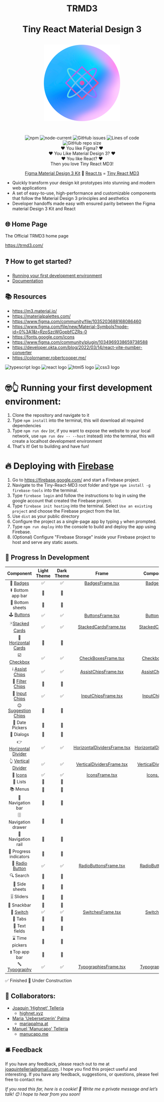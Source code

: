 <h1 align="center">
  TRMD3 </br></br>
Tiny React Material Design 3
<div align="center""> 
<br/>
<img src="/src/assets/tiny-react-md3-logo.png" width="250px"/>  
</div>
<h1>

##

<div align="center""> 
<img alt="npm" src="https://img.shields.io/npm/v/vite?style=for-the-badge">
<img alt="node-current" src="https://img.shields.io/node/v/vite?style=for-the-badge">
<img alt="GitHub issues" src="https://img.shields.io/github/issues/highnet/Tiny-React-MD3?style=for-the-badge">
<img alt="Lines of code" src="https://img.shields.io/tokei/lines/github/highnet/Tiny-React-MD3?style=for-the-badge">
<img alt="GitHub repo size" src="https://img.shields.io/github/repo-size/highnet/Tiny-React-MD3?style=for-the-badge">
</div>

<div align="center">
❤️ You like Figma? ❤️ </br>
❤️ You Like Material Design 3? ❤️</br>
❤️ You like React? ❤️ </br>
 Then you love Tiny React MD3!  </br>

[Figma Material Design 3 Kit](https://www.figma.com/community/file/1035203688168086460) 🤝 [React.ts](https://developer.okta.com/blog/2022/03/14/react-vite-number-converter) = [Tiny React MD3](https://github.com/highnet/Tiny-React-MD3/) </br>

</div>

- Quickly transform your design kit prototypes into stunning and modern web applications
- A set of easy-to-use, high-performance and customizable components that follow the Material Design 3 principles and aesthetics
- Developer handoffs made easy with ensured parity between the Figma material Design 3 Kit and React

## 🌐 Home Page

The Official TRMD3 home page

https://trmd3.com/

## ❓ How to get started?

- [Running your first development environment](https://github.com/highnet/Tiny-React-MD3/tree/master#-running-your-first-development-environment)
- [Documentation](https://github.com/highnet/Tiny-React-MD3/blob/master/src/readme.md)

## 📚 Resources

- https://m3.material.io/
- https://materialpalettes.com/
- https://www.figma.com/community/file/1035203688168086460
- https://www.figma.com/file/new/Material-Symbols?node-id=0%3A1&t=RzoSzcWGopbfCZRs-0
- https://fonts.google.com/icons
- https://www.figma.com/community/plugin/1034969338659738588
- https://developer.okta.com/blog/2022/03/14/react-vite-number-converter
- https://colornamer.robertcooper.me/

<div align="left">
  <img src="https://cdn.jsdelivr.net/gh/devicons/devicon/icons/typescript/typescript-original.svg" height="40" width="52" alt="typescript logo"  />
  <img src="https://cdn.jsdelivr.net/gh/devicons/devicon/icons/react/react-original.svg" height="40" width="52" alt="react logo"  />
  <img src="https://cdn.jsdelivr.net/gh/devicons/devicon/icons/html5/html5-original.svg" height="40" width="52" alt="html5 logo"  />
  <img src="https://cdn.jsdelivr.net/gh/devicons/devicon/icons/css3/css3-original.svg" height="40" width="52" alt="css3 logo"  />
</div>

# 🤓👆 Running your first development environment:

1. Clone the repository and navigate to it
2. Type `npm install` into the terminal, this will download all required dependencies
3. Type `npm run dev` (or, if you want to expose the website to your local network, use `npm run dev -- --host` instead) into the terminal, this will create a localhost development environment
4. That's it! Get to building and have fun!

# 🔥 Deploying with [Firebase](https://firebase.google.com/)

1. Go to https://firebase.google.com/ and start a Firebase project.
2. Navigate to the Tiny-React-MD3 root folder and type `npm install -g firebase-tools` into the terminal.
3. Type `firebase login` and follow the instructions to log in using the google account that created the Firebase project.
4. Type `firebase init hosting` into the terminal. Select `Use an existing project` and choose the Firebase project from the list.
5. Use `dist` as your public directory
6. Configure the project as a single-page app by typing `y` when prompted.
7. Type `npm run deploy` into the console to build and deploy the app using Firebase.
8. (Optional) Configure "Firebase Storage" inside your Firebase project to host and serve any static assets.

## 🚧 Progress In Development

| Component | Light Theme | Dark Theme | Frame | Component |
| :-------: | :--------: | :-------: | :---: | :-------: |
| 📛 [Badges](https://github.com/highnet/Tiny-React-MD3/blob/master/src/readme.md#-badge) | ✅ | ✅ | [BadgesFrame.tsx](https://github.com/highnet/Tiny-React-MD3/blob/master/src/Button/Frame/ButtonsFrame.tsx) | [Badge.tsx](https://github.com/highnet/Tiny-React-MD3/blob/master/src/Badge/Badge.tsx) |
| ⏬ Bottom app bar | 🚧 | 🚧 | | |
| 🔽 Bottom sheets | 🚧 | 🚧 | | |
| 🕹️ [Buttons](https://github.com/highnet/Tiny-React-MD3/blob/master/src/readme.md#%EF%B8%8F-buttons) | ✅ | ✅ | [ButtonsFrame.tsx](https://github.com/highnet/Tiny-React-MD3/blob/master/src/Button/Frame/ButtonsFrame.tsx) | [Button.tsx](https://github.com/highnet/Tiny-React-MD3/blob/master/src/Button/Button.tsx) |
| 🃏[Stacked Cards](https://github.com/highnet/Tiny-React-MD3/blob/master/src/readme.md#-stacked-card) | ✅ | ✅ | [StackedCardsFrame.tsx](https://github.com/highnet/Tiny-React-MD3/blob/master/src/Cards/StackedCard/Frame/StackedCardsFrame.tsx) | [StackedCard.tsx](https://github.com/highnet/Tiny-React-MD3/blob/master/src/Cards/StackedCard/StackedCard.tsx) |
| 🪪 [Horizontal Cards](https://github.com/highnet/Tiny-React-MD3/blob/master/src/readme.md#-horizontal-card) | 🚧 | 🚧 | | |
| ☑️ [Checkbox](https://github.com/highnet/Tiny-React-MD3/blob/master/src/readme.md#%EF%B8%8F-checkbox) | ✅ | ✅ | [CheckBoxesFrame.tsx](https://github.com/highnet/Tiny-React-MD3/blob/master/src/Checkbox/Frame/CheckboxesFrame.tsx) | [Checkbox.tsx](https://github.com/highnet/Tiny-React-MD3/blob/master/src/Checkbox/Checkbox.tsx) |
| ℹ️ [Assist Chips](https://github.com/highnet/Tiny-React-MD3/blob/master/src/readme.md#%E2%84%B9%EF%B8%8F-assist-chip) | ✅ | ✅ | [AssistChipsFrame.tsx](https://github.com/highnet/Tiny-React-MD3/blob/master/src/Chips/AssistChip/Frame/AssistChipsFrame.tsx) | [AssistChip.tsx](https://github.com/highnet/Tiny-React-MD3/blob/master/src/Chips/AssistChip/AssistChip.tsx) |
| 🥅 [Filter Chips](https://github.com/highnet/Tiny-React-MD3/blob/master/src/readme.md#-filter-chip) | 🚧 | 🚧 | | |
| 🔌 [Input Chips](https://github.com/highnet/Tiny-React-MD3/blob/master/src/readme.md#-input-chip) | ✅ | ✅ | [InputChipsFrame.tsx](https://github.com/highnet/Tiny-React-MD3/blob/master/src/Chips/InputChip/Frame/InputChipsFrame.tsx) | [InputChip.tsx](https://github.com/highnet/Tiny-React-MD3/blob/master/src/Chips/InputChip/InputChip.tsx) |
| 😉 [Suggestion Chips](https://github.com/highnet/Tiny-React-MD3/blob/master/src/readme.md#-suggestion-chip) | 🚧 | 🚧 | | |
| 📅 Date Pickers | 🚧 | 🚧 | | |
| 💬 Dialogs | 🚧 | 🚧 | | |
| 👉 [Horizontal Divider](https://github.com/highnet/Tiny-React-MD3/blob/master/src/readme.md#-horizontal-divider) | ✅ | ✅ | [HorizontalDividersFrame.tsx](https://github.com/highnet/Tiny-React-MD3/blob/master/src/Dividers/HorizontalDivider/Frame/HorizontalDividersFrame.tsx) | [HorizontalDivider.tsx](https://github.com/highnet/Tiny-React-MD3/blob/master/src/Dividers/HorizontalDivider/HorizontalDivider.tsx) |
| 👆 [Vertical Divider](https://github.com/highnet/Tiny-React-MD3/blob/master/src/readme.md#-vertical-divider) | ✅ | ✅ | [VerticalDividersFrame.tsx](https://github.com/highnet/Tiny-React-MD3/blob/master/src/Dividers/VerticalDivider/Frame/VerticalDividersFrame.tsx) | [VerticalDivider.tsx](https://github.com/highnet/Tiny-React-MD3/blob/master/src/Dividers/VerticalDivider/VerticalDivider.tsx) |
| 💟 [Icons](https://github.com/highnet/Tiny-React-MD3/blob/master/src/readme.md#-icons) | ✅ | ✅ | [IconsFrame.tsx](https://github.com/highnet/Tiny-React-MD3/blob/master/src/Icon/Frame/IconsFrame.tsx) | [Icons.tsx](https://github.com/highnet/Tiny-React-MD3/blob/master/src/Icon/Icon.tsx) |
| 📝 Lists | 🚧 | 🚧 | | |
| 📚 Menus | 🚧 | 🚧 | | |
| 🧭 Navigation bar | 🚧 | 🚧 | | |
| 🗄️ Navigation drawer | 🚧 | 🚧 | | |
| 🚈 Navigation rail | 🚧 | 🚧 | | |
| 🔄 Progress indicators | 🚧 | 🚧 | | |
| 🔘 [Radio Button](https://github.com/highnet/Tiny-React-MD3/tree/master/src#-radio-button) | ✅ | ✅ | [RadioButtonsFrame.tsx](https://github.com/highnet/Tiny-React-MD3/blob/master/src/Radio%20Button/Frame/RadioButtonsFrame.tsx) | [RadioButton.tsx](https://github.com/highnet/Tiny-React-MD3/blob/master/src/Radio%20Button/RadioButton.tsx) |
| 🔍 Search | 🚧 | 🚧 | | |
| 📑 Side sheets | 🚧 | 🚧 | | |
| 🎚️ Sliders | 🚧 | 🚧 | | |
| 🥨 Snackbar | 🚧 | 🚧 | | |
| 🔦 [Switch](https://github.com/highnet/Tiny-React-MD3/blob/master/src/readme.md#-switch) | ✅ | ✅ | [SwitchesFrame.tsx](https://github.com/highnet/Tiny-React-MD3/blob/master/src/Switch/Frame/SwitchesFrame.tsx) | [Switch.tsx](https://github.com/highnet/Tiny-React-MD3/blob/master/src/Switch/Switch.tsx) |
| 📑 Tabs | 🚧 | 🚧 | | |
| 📜 Text fields | 🚧 | 🚧 | | |
| ⌛ Time pickers | 🚧 | 🚧 | | |
| ⏫ Top app bar | 🚧 | 🚧 | | |
| 🔤 [Typography](https://github.com/highnet/Tiny-React-MD3/blob/master/src/readme.md#-typography) | ✅ | ✅ | [TypographiesFrame.tsx](https://github.com/highnet/Tiny-React-MD3/blob/master/src/Typography/Frame/TypographiesFrame.tsx) | [Typography.tsx](https://github.com/highnet/Tiny-React-MD3/blob/master/src/Typography/Typography.tsx) |

✅ Finished
🚧 Under Construction

## 👥 Collaborators:

- [Joaquin 'Highnet' Telleria](https://www.linkedin.com/in/joaquin-telleria-57957aa5/)
  - [highnet.xyz](https://www.highnet.xyz)
- [Maria 'Uebersetzerin' Palma](https://www.linkedin.com/in/maria-palma-a9a101189/)
  - [mariapalma.at](https://mariapalma.at/)
- [Manuel 'Manucapo' Telleria](https://manucapo.me/)
  - [manucapo.me](https://manucapo.me/)

## 🛎️ Feedback

If you have any feedback, please reach out to me at joaquintelleria@gmail.com.
I hope you find this project useful and interesting. If you have any feedback, suggestions, or questions, please feel free to contact me.

<i>If you read this far, here is a cookie! 🍪 Write me a private message and let’s talk! 😊 I hope to hear from you soon!</i>
